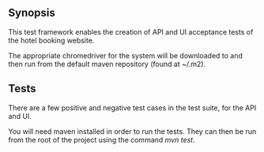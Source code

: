 ## Synopsis

This test framework enables the creation of API and UI acceptance tests of the hotel booking website.

The appropriate chromedriver for the system will be downloaded to and then run from the default maven repository (found at ~/.m2).

## Tests

There are a few positive and negative test cases in the test suite, for the API and UI.

You will need maven installed in order to run the tests. They can then be run from the root of the project using the command _mvn test_.
